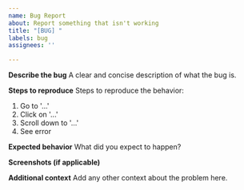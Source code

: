 ```yaml
---
name: Bug Report
about: Report something that isn't working
title: "[BUG] "
labels: bug
assignees: ''

---
```


**Describe the bug**
A clear and concise description of what the bug is.

**Steps to reproduce**
Steps to reproduce the behavior:
1. Go to '...'
2. Click on '...'
3. Scroll down to '...'
4. See error

**Expected behavior**
What did you expect to happen?

**Screenshots (if applicable)**

**Additional context**
Add any other context about the problem here.

